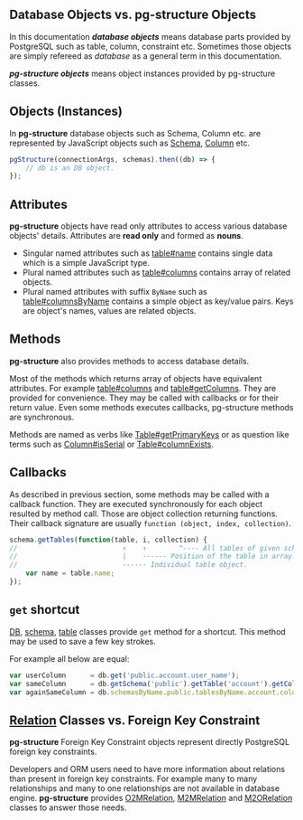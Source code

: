 
## Database Objects vs. pg-structure Objects

In this documentation **_database objects_** means database parts provided by PostgreSQL such as table, column, constraint etc. Sometimes those objects are simply refereed as _database_ as a general term in this documentation.

**_pg-structure objects_** means object instances provided by pg-structure classes.

## Objects (Instances)

In **pg-structure** database objects such as Schema, Column etc. are represented by JavaScript objects such as [Schema](api/schema.md), [Column](api/column.md) etc.

```js
pgStructure(connectionArgs, schemas).then((db) => {
    // db is an DB object.
});
```

## Attributes

**pg-structure** objects have read only attributes to access various database objects' details. Attributes are **read only** and formed as **nouns**.

* Singular named attributes such as [table#name](api/table.md#Table+name) contains single data which is a simple JavaScript type.
* Plural named attributes such as [table#columns](api/table.md#Table+columns) contains array of related objects.
* Plural named attributes with suffix `ByName` such as [table#columnsByName](api/table.md#Table+columnsByName) contains a simple object as key/value pairs. Keys are object's names, values are related objects.

## Methods

**pg-structure** also provides methods to access database details.

Most of the methods which returns array of objects have equivalent attributes. For example [table#columns](api/table.md#Table+columns) and [table#getColumns](api/table.md#Table+getColumns). They are provided for convenience. They may be called with callbacks or for their return value. Even some methods executes callbacks, pg-structure methods are synchronous. 

Methods are named as verbs like [Table#getPrimaryKeys](api/table.md#Table+getPrimaryKeys) or as question like terms such as [Column#isSerial](api/column.md#Column+isSerial) or [Table#columnExists](api/table.md#Table+columnExists).

## Callbacks

As described in previous section, some methods may be called with a callback function. They are executed synchronously for each object resulted by method call. Those are object collection returning functions. Their callback signature are usually `function (object, index, collection)`.

```js
schema.getTables(function(table, i, collection) {
//                          ↑    ↑        ^---- All tables of given schema.
//                          |    ------ Position of the table in array.
//                          ------ Individual table object.
    var name = table.name;
});
```

## `get` shortcut

[DB](api/db.md), [schema](api/schema.md), [table](api/table.md) classes provide `get` method for a shortcut. This method may be used to save a few key strokes.

For example all below are equal:

```js
var userColumn      = db.get('public.account.user_name');
var sameColumn      = db.getSchema('public').getTable('account').getColumn('user_name');
var againSameColumn = db.schemasByName.public.tablesByName.account.columnsByName.user_name;
```

## [Relation](api/relation.md) Classes vs. Foreign Key Constraint

**pg-structure** Foreign Key Constraint objects represent directly PostgreSQL foreign key constraints.

Developers and ORM users need to have more information about relations than present in foreign key constraints. For example many to many relationships and many to one relationships are not available in database engine. **pg-structure** provides [O2MRelation](api/o2m-relation.md), [M2MRelation](api/m2m-relation.md) and [M2ORelation](api/m2o-relation.md) classes to answer those needs.

